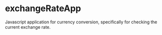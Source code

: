 # exchangeRateApp
Javascript application for currency conversion, specifically for checking the current exchange rate.
